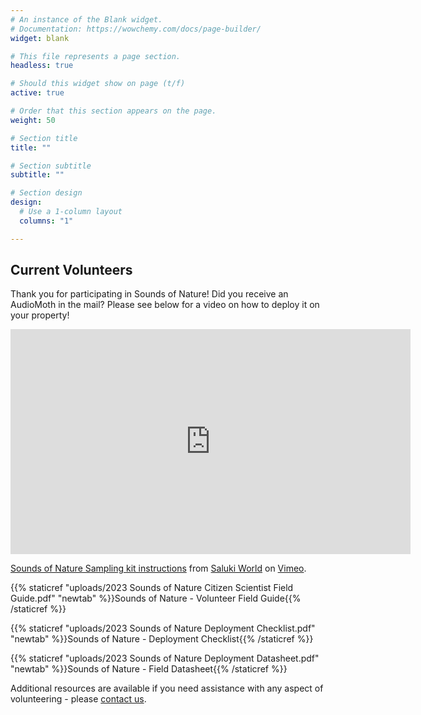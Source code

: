 ```yaml
---
# An instance of the Blank widget.
# Documentation: https://wowchemy.com/docs/page-builder/
widget: blank

# This file represents a page section.
headless: true

# Should this widget show on page (t/f)
active: true

# Order that this section appears on the page.
weight: 50

# Section title
title: ""

# Section subtitle
subtitle: ""

# Section design
design:
  # Use a 1-column layout
  columns: "1"

---
```

## Current Volunteers    

Thank you for participating in Sounds of Nature! Did you receive an AudioMoth in the mail? Please see below for a video on how to deploy it on your property!  

<iframe src="https://player.vimeo.com/video/811009677?h=81859a6acc&color=ffffff" width="640" height="360" frameborder="0" allow="autoplay; fullscreen; picture-in-picture" allowfullscreen></iframe>
<p><a href="https://vimeo.com/811009677">Sounds of Nature Sampling kit instructions</a> from <a href="https://vimeo.com/user31365405">Saluki World</a> on <a href="https://vimeo.com">Vimeo</a>.</p>

{{% staticref "uploads/2023 Sounds of Nature Citizen Scientist Field Guide.pdf" "newtab" %}}Sounds of Nature - Volunteer Field Guide{{% /staticref %}}

{{% staticref "uploads/2023 Sounds of Nature Deployment Checklist.pdf" "newtab" %}}Sounds of Nature - Deployment Checklist{{% /staticref %}}

{{% staticref "uploads/2023 Sounds of Nature Deployment Datasheet.pdf" "newtab" %}}Sounds of Nature - Field Datasheet{{% /staticref %}}     

Additional resources are available if you need assistance with any aspect of volunteering - please [contact us](https://peaselab.com/contact).